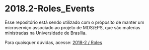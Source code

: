 # 2018.2-Roles_Events

Esse repositório está sendo utilizado com o próposito de manter um microserviço associado ao projeto de MDS/EPS, que são materias ministradas na Universidade de Brasília.


Para quaisquer dúvidas, acesse: [2018-2 / Roles](https://github.com/fga-eps-mds/2018.2-Roles)
